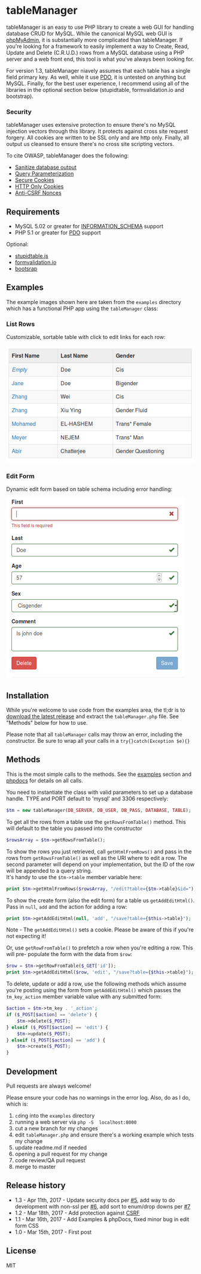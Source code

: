 # tableManager
tableManager is an easy to use PHP library to create a web GUI for handling database CRUD for MySQL. 
While the canonical MySQL web GUI is [phpMyAdmin](https://www.phpmyadmin.net/), it is substantially 
more complicated than tableManager.  If you're looking for a framework to easily implement a way to Create, 
Read, Update and Delete (C.R.U.D.) rows from a MySQL database using a PHP server and a web front end, this 
tool is what you've always been looking for.

For version 1.3, tableManager niavely assumes that each table has a single field primary key.  As well, 
while it use [PDO](http://php.net/manual/en/pdo.installation.php),  it is untested on anything but MySQL. 
Finally, for the best user experience, I recommend using all of the libraries in the optional section below 
(stupidtable, formvalidation.io and bootstrap).


### Security

tableManager uses extensive protection to ensure there's no MySQL injection vectors through this library. It protects against cross site request forgery. All cookies are written to be SSL only and are http only. Finally, all output us cleansed to ensure there's no cross site scripting vectors.

To cite OWASP, tableManager does the following:

* [Sanitize database output](https://www.owasp.org/index.php/XSS_(Cross_Site_Scripting)_Prevention_Cheat_Sheet#RULE_.236_-_Sanitize_HTML_Markup_with_a_Library_Designed_for_the_Job)
* [Query Parameterization](https://www.owasp.org/index.php/Query_Parameterization_Cheat_Sheet)
* [Secure Cookies](https://www.owasp.org/index.php/SecureFlag)
* [HTTP Only Cookies](https://www.owasp.org/index.php/HttpOnly)
* [Anti-CSRF Nonces](https://www.owasp.org/index.php/Cross-Site_Request_Forgery_(CSRF)_Prevention_Cheat_Sheet)

## Requirements
*  MySQL 5.02 or greater for [INFORMATION_SCHEMA](https://dev.mysql.com/doc/refman/5.7/en/information-schema.html)  support
*  PHP 5.1 or greater for [PDO](http://php.net/manual/en/pdo.installation.php) support

Optional:
* [stupidtable.js](https://joequery.github.io/Stupid-Table-Plugin/) 
* [formvalidation.io](http://formvalidation.io)
* [bootsrap](http://getbootstrap.com/)

## Examples

The example images shown here are taken from the ``examples`` directory which has a functional PHP app using the ``tableManager`` class:

### List Rows

Customizable, sortable table with click to edit links for each row:

![](./examples/rows.png)

### Edit Form

Dynamic edit form based on table schema including error handling:

![](./examples/edit.png)

## Installation 

While you're welcome to use code from the examples area, the tl;dr 
is to [download the latest release](https://github.com/Packet-Clearing-House/tableManager/releases/latest) and 
extract the ``tableManager.php`` file.  See "Methods" below for how to use.

Please note that all ``tableManager`` calls may throw an error, including the constructor.  Be sure to 
wrap all your calls in a ``try{}catch(Exception $e){}``

## Methods

This is the most simple calls to the methods.  See the [examples](https://github.com/Packet-Clearing-House/tableManager/tree/add-examples/examples) section and [phpdocs](https://github.com/Packet-Clearing-House/tableManager/tree/add-examples/phpdoc) for details on all calls.

You need to instantiate the class with valid parameters to set up a database handle. TYPE and PORT default 
to 'mysql' and 3306 respectively: 

```php
$tm = new tableManager(DB_SERVER, DB_USER, DB_PASS, DATABASE, TABLE);
```

To get all the rows from a table use the ``getRowsFromTable()`` method.  This will default to the table 
you passed into the constructor

```php
$rowsArray = $tm->getRowsFromTable();
```

To show the rows you just retrieved, call ``getHtmlFromRows()`` and pass in the rows 
from ``getRowsFromTable()`` as well as the URI where to edit a row.  The second parameter will 
depend on your implementation, but the ID of the row will be appended to a query string.  
It's handy to use the ``$tm->table`` member variable here:

```php
print $tm->getHtmlFromRows($rowsArray, "/edit?table={$tm->table}&id=");
```

To show the create form  (also the edit form) for a table us ``getAddEditHtml()``.  Pass 
in ``null``, ``add`` and the action for adding a row:

```php
print $tm->getAddEditHtml(null, 'add', "/save?table={$this->table}");
```

Note - The ``getAddEditHtml()`` sets a cookie. Please be aware of this if you're not expecting it!

Or, use ``getRowFromTable()`` to prefetch a row when you're editing a row.  This will pre-
populate the form with the data from ``$row``:

```php
$row = $tm->getRowFromTable($_GET['id']);
print $tm->getAddEditHtml($row, 'edit', "/save?table={$this->table}");
```

To delete, update or add a row, use the following methods which assume you're posting using 
the form from ``getAddEditHtml()`` which passes the ``tm_key_action`` member variable value with any submitted form:

```php
$action = $tm->tm_key . '_action';
if ($_POST[$action] == 'delete') {
    $tm->delete($_POST);
} elseif ($_POST[$action] == 'edit') {
    $tm->update($_POST);
} elseif ($_POST[$action] == 'add') {
    $tm->create($_POST);
}
```

## Development

Pull requests are always welcome! 

Please ensure your code has no warnings in the error log.  Also, do as I do, which is: 

1. ``cd``ing into the ``examples`` directory 
1. running a web server via ``php -S  localhost:8000``
1. cut a new branch for my changes
1. edit ``tableManager.php`` and ensure there's a working example which tests my change
1. update readme.md if needed
1. opening a pull request for my change
1. code review/QA pull request
1. merge to master



## Release history

* 1.3 - Apr 11th, 2017 - Update security docs per [#5](https://github.com/Packet-Clearing-House/tableManager/issues/5), add way to do development with non-ssl per [#6](https://github.com/Packet-Clearing-House/tableManager/issues/6), add sort to enum/drop downs per [#7](https://github.com/Packet-Clearing-House/tableManager/issues/7)
* 1.2 - Mar 18th, 2017 - Add protection against [CSRF](https://www.owasp.org/index.php/Cross-Site_Request_Forgery_(CSRF))
* 1.1 - Mar 16th, 2017 - Add Examples & phpDocs, fixed minor bug in edit form CSS
* 1.0 - Mar 15th, 2017 - First post

## License 

MIT